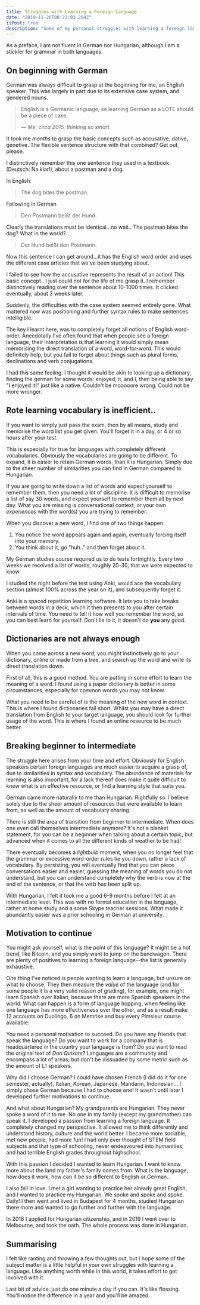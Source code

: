 ```yaml
---
title: Struggles with Learning a Foreign Language
date: "2019-11-20T08:23:03.284Z"
isPost: true
description: "Some of my personal struggles with learning a foreign language."
---
```


As a preface, I am not fluent in German nor Hungarian, although I am a stickler for grammar in both languages.

## On beginning with German

German was always difficult to grasp at the beginning for me, an English speaker. This was largely in part due to its extensive case system, and gendered nouns.

> English is a Germanic language, so learning German as a LOTE should be a piece of cake.
>
> &mdash; *Me, circa 2015, thinking so smart.*

It took me *months* to grasp the basic concepts such as accusative, dative, genetive. The flexible sentence structure with that combined? Get out, please.

I distinctively remember this one sentence they used in a textbook (Deutsch: Na klar!), about a postman and a dog.

In English:

> The dog bites the postman.

Following in German

> Den Postmann beißt der Hund.

Clearly the translations must be identical..  no wait.. The postman bites the dog? What in the world?

> Der Hund beißt den Postmann.

Now this sentence I can get around...it has the English word order and uses the different case articles that we've been studying about.

I failed to see how the accusative represents the result of an action! This basic concept.. I just could not for the life of me grasp it.
I remember distinctively reading over the sentence about 10-1000 times. It clicked eventually, about 3 weeks later.

Suddenly, the difficulties with the case system seemed entirely gone. What mattered now was positioning and further syntax rules to make sentences intelligible.

The key I learnt here, was to completely forget all notions of English word-order. Anecdotally I've often found that when people see a foreign language, their interpretation is that learning it would simply mean memorising the direct translation of a word, word-for-word. This would definitely help, but you fail to forget about things such as plural forms, declinations and verb conjugations.

I had this same feeling. I thought it would be akin to looking up a dictionary, finding the german for some words: enjoyed, it, and I, then being able to say "I enjoyed it!" just like a native. Couldn't be mooooore wrong. Could not be more wronger.

## Rote learning vocabulary is inefficient..

If you want to simply just pass the exam, then by all means, study and memorise the word list you get given. You'll forget it in a day, or 4 or so hours after your test.

This is especially for true for languages with completely different vocabularies. Obviously the vocabularies are going to be different. To expand, it is easier to retain German words, than it is Hungarian. Simply due to the sheer number of similarities you can find in German compared to Hungarian.

If you are going to write down a list of words and expect yourself to remember them, then you need a lot of discipline. It is difficult to memorise a list of say 30 words, and expect yourself to remember them all by next day. What you are missing is conversational context, or your own *experiences* with the word(s) you are trying to remember.

When you discover a new word, I find one of two things happen.
  1. You notice the word appears again and again, eventually forcing itself into your memory.
  2. You think about it, go "huh.." and then forget about it.

My German studies course required us to do tests fortnightly. Every two weeks we received a list of words, roughly 20-30, that we were expected to know.

I studied the night before the test using Anki, would ace the vocabulary section (almost 100% across the year on it), and subsequently forget it.

Anki is a spaced repetition learning software. It lets you to take breaks between words in a deck, which it then presents to you after certain intervals of time. You need to tell it how well you remember the word, so you can best learn for yourself. Don't lie to it, it doesn't do **you** any good.

## Dictionaries are not always enough

When you come across a new word, you might instinctively go to your dictionary, online or made from a tree, and search up the word and write its direct translation down.

First of all, this is a good method. You are putting in some effort to learn the meaning of a word.
I found using a paper dictionary is better in some circumstances, especially for common words you may not know.

What you need to be careful of is the meaning of the new word in context. This is where I found dictionaries fall short. Whilst you may have a direct translation from English to your target language, you should look for further usage of the word. This is where I found an online resource to be much better.

## Breaking beginner to intermediate

The struggle here arises from your time and effort. Obviously for English speakers certain foreign languages are much easier to acquire a grasp of, due to similarities in syntax and vocabulary. The abundance of materials for learning is also important, for a lack thereof does make it quite difficult to know what is an effective resource, or find a learning style that suits you.

German came more naturally to me than Hungarian. Rightfully so. I believe solely due to the sheer amount of resources that were available to learn from, as well as the amount of vocabulary sharing.

There is still the area of transition from beginner to intermediate. When does one even call themselves intermediate anymore? It's not a blanket statement, for you can be a beginner when talking about a certain topic, but advanced when it comes to all the different kinds of weather to be had!

There eventually becomes a *lightbulb* moment, when you no longer feel that the grammar or excessive word-order rules tie you down, rather a lack of vocabulary. By persisting, you will eventually find that you can piece conversations easier and easier, guessing the meaning of words you do not understand, but you can understand completely why the verb is now at the end of the sentence, or that the verb has been split up.

With Hungarian, I felt it took me a good 6-9 months before I felt at an intermediate level. This was with no formal education in the language, rather at home study and a some Skype teacher sessions. What made it abundantly easier was a prior schooling in German at university.

## Motivation to continue

You might ask yourself, what is the point of this language? It might be a hot trend, like Bitcoin, and you simply want to jump on the bandwagon. There are plenty of positives to learning a foreign language--the list is generally exhaustive.

One thing I've noticed is people wanting to learn a language, but unsure on what to choose. They then measure the *value* of the language (and for some people it is a very valid reason of grading), for example, one might learn Spanish over Italian, because there are more Spanish speakers in the world. What can happen is a form of language hopping, when feeling like one language has more effectiveness over the other, and as a result make 12 accounts on Duolingo, 6 on Memrise and buy every Pimsleur course available.

You need a personal motivation to succeed. Do you have any friends that speak the language? Do you want to work for a company that is headquartered in the country your language is from? Do you want to read the original text of *Don Quixote*? Languages are a community and encompass a lot of areas, but don't be dissuaded by some metric such as the amount of L1 speakers. 

Why did I choose German? I could have chosen French (I did do it for one semester, actually), Italian, Korean, Japanese, Mandarin, Indonesian... I simply chose German because I had to choose one! It wasn't until later I developed further motivations to continue.

And what about Hungarian? My grandparents are Hungarian. They never spoke a word of it to me. No one in my family (except my grandmother) can speak it.
I developed a passion from learning a foreign language. It completely changed my perspective. It allowed me to think differently and understand history, culture and the world better. I became more sociable, met new people, had more fun! I had only ever thought of STEM field subjects and that type of schooling, never endeavoured into humanities, and had terrible English grades throughout highschool.

With this passion I decided I wanted to learn Hungarian. I want to know more about the land my father's family comes from. What is the language, how does it work, how can it be so different to English or German..

I also fell in love. I met a girl wanting to practice her already great English, and I wanted to practice my Hungarian. We spoke and spoke and spoke. Daily! I then went and lived in Budapest for 4 months, studied Hungarian there more and wanted to go further and further with the language.

In 2018 I applied for Hungarian citizenship, and in 2019 I went over to Melbourne, and took the oath. The whole process was done in Hungarian.

## Summarising

I felt like ranting and throwing a few thoughts out, but I hope some of the subject matter is a little helpful in your own struggles with learning a language. Like anything worth while in this world, it takes effort to get involved with it.

Last bit of advice: just do one minute a day if you can. It's like flossing. You'll notice the difference in a year and you'll be amazed.